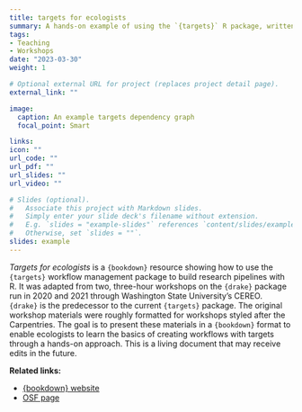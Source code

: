 ```yaml
---
title: targets for ecologists
summary: A hands-on example of using the `{targets}` R package, written for ecologists. 
tags:
- Teaching
- Workshops
date: "2023-03-30"
weight: 1

# Optional external URL for project (replaces project detail page).
external_link: ""

image:
  caption: An example targets dependency graph
  focal_point: Smart

links:
icon: ""
url_code: ""
url_pdf: ""
url_slides: ""
url_video: ""

# Slides (optional).
#   Associate this project with Markdown slides.
#   Simply enter your slide deck's filename without extension.
#   E.g. `slides = "example-slides"` references `content/slides/example-slides.md`.
#   Otherwise, set `slides = ""`.
slides: example
---
```


*Targets for ecologists* is a `{bookdown}` resource showing how to use the `{targets}` workflow management package to build research pipelines with R. It was adapted from two, three-hour workshops on the `{drake}` package run in 2020 and 2021 through Washington State University’s CEREO.  `{drake}` is the predecessor to the current `{targets}` package. The original workshop materials were roughly formatted for workshops styled after the Carpentries. The goal is to present these materials in a `{bookdown}` format to enable ecologists to learn the basics of creating workflows with targets through a hands-on approach. This is a living document that may receive edits in the future.

**Related links:**

+ [\{bookdown\} website](https://targets-ecology.netlify.app/)
+ [OSF page](https://osf.io/gd8hf/)

